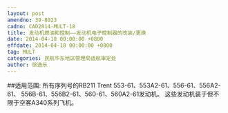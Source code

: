```yaml
---
layout: post
amendno: 39-8023
cadno: CAD2014-MULT-18
title: 发动机燃油和控制——发动机电子控制器的改装/更换
date: 2014-04-18 00:00:00 +0800
effdate: 2014-04-18 00:00:00 +0800
tag: MULT
categories: 民航华东地区管理局适航审定处
author: 徐逸乐
---
```


##适用范围:
所有序列号的RB211 Trent 553-61、553A2-61、556-61、556A2-61、 556B-61、556B2-61、560-61、560A2-61发动机。
这些发动机装于但不限于空客A340系列飞机。

